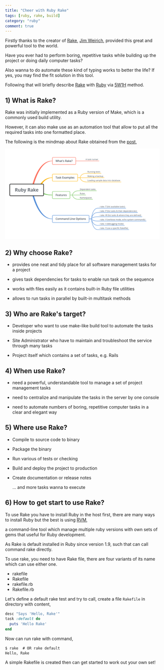 ```yaml
---
title: "Cheer with Ruby Rake"
tags: [ruby, rake, build]
category: "ruby"
comment: true
---
```


Firstly thanks to the creator of [Rake][ruby-rake], [Jim Weirich][jim-weirich], provided this great and powerful tool to the world.<br>

Have you ever had to perform boring, repetitive tasks while building up the project or doing daily computer tasks?<br>

Also wanna to do automate these kind of typing works to better the life? If yes, you may find the fit solution in this tool.<br>

Following that will briefly describe [Rake][ruby-rake] with [Ruby][ruby] via [5W1H][5w1h] method.

## 1) What is Rake?

Rake was initially implemented as a Ruby version of Make, which is a commonly used build utility.<br>

However, it can also make use as an automation tool that allow to put all the required tasks into one formatted place.<br>

The following is the mindmap about Rake obtained from the [post][ruby-rake-mindmap-blog],

![ruby-rake-mindmap](/assets/posts/2020-03-01/ruby-rake-mindmap.webp)

## 2) Why choose Rake? 

* provides one neat and tidy place for all software management tasks for a project

* gives task dependencies for tasks to enable run task on the sequence

* works with files easily as it contains built-in Ruby file utilities

* allows to run tasks in parallel by built-in multitask methods

## 3) Who are Rake's target?

* Developer who want to use make-like build tool to automate the tasks inside projects

* Site Administrator who have to maintain and troubleshoot the service through many tasks

* Project itself which contains a set of tasks, e.g. Rails

## 4) When use Rake?

* need a powerful, understandable tool to manage a set of project management tasks

* need to centralize and manipulate the tasks in the server by one console

* need to automate numbers of boring, repetitive computer tasks in a clear and elegant way

## 5) Where use Rake? 

* Compile to source code to binary

* Package the binary

* Run various of tests or checking

* Build and deploy the project to production

* Create documentation or release notes

  ... and more tasks wanna to execute

## 6) How to get start to use Rake? 

To use Rake you have to install Ruby in the host first, there are many ways to install Ruby but the best is using [RVM][ruby-rvm],<br>

a command-line tool which manage multiple ruby versions with own sets of gems that useful for Ruby development.<br>

As Rake is default installed in Ruby since version 1.9, such that can call command rake directly.<br>

To use rake, you need to have Rake file, there are four variants of its name which can use either one.

* rakefile
* Rakefile
* rakefile.rb
* Rakefile.rb

Let's define a default rake test and try to call, create a file `Rakefile` in directory with content,<br>

```ruby
desc "Says 'Hello, Rake'"
task :default do
  puts 'Hello Rake'
end
```

Now can run rake with command,<br>

```shell
$ rake	# OR rake default
Hello, Rake
```

A simple Rakefile is created then can get started to work out your own set!


[ruby]: https://www.ruby-lang.org/en/
[ruby-rake]: https://ruby.github.io/rake/
[ruby-rvm]: https://rvm.io/
[jim-weirich]: https://en.wikipedia.org/wiki/Jim_Weirich
[5w1h]: https://en.wikipedia.org/wiki/Five_Ws
[ruby-rake-mindmap-blog]: https://www.rubyguides.com/2019/02/ruby-rake/
